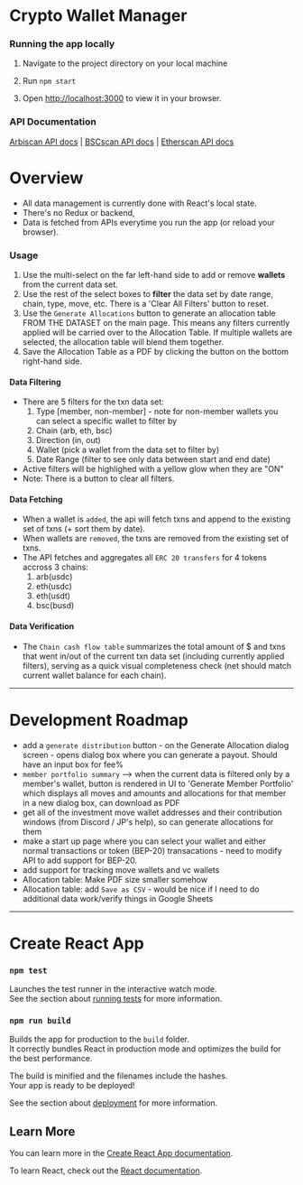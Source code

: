# Crypto Wallet Manager

### Running the app locally

1. Navigate to the project directory on your local machine

2. Run `npm start`

3. Open [http://localhost:3000](http://localhost:3000) to view it in your browser.


### API Documentation
[Arbiscan API docs](https://docs.arbiscan.io/)  |  [BSCscan API docs](https://docs.bscscan.com/)  |  [Etherscan API docs](https://docs.etherscan.io/)

# Overview
- All data management is currently done with React's local state.  
- There's no Redux or backend, 
- Data is fetched from APIs everytime you run the app (or reload your browser).

### Usage
1. Use the multi-select on the far left-hand side to add or remove **wallets** from the current data set.
2. Use the rest of the select boxes to **filter** the data set by date range, chain, type, move, etc.  There is a 'Clear All Filters' button to reset.
3. Use the `Generate Allocations` button to generate an allocation table FROM THE DATASET on the main page.  This means any filters currently applied will be carried over to the Allocation Table.  If multiple wallets are selected, the allocation table will blend them together.
4. Save the Allocation Table as a PDF by clicking the button on the bottom right-hand side.

#### Data Filtering
- There are 5 filters for the txn data set:
    1. Type [member, non-member] - note for non-member wallets you can select a specific wallet to filter by
    2. Chain (arb, eth, bsc)
    3. Direction (in, out)
    4. Wallet (pick a wallet from the data set to filter by)
    5. Date Range (filter to see only data between start and end date)
- Active filters will be highlighed with a yellow glow when they are "ON"
- Note:  There is a button to clear all filters.

#### Data Fetching
- When a wallet is `added`, the api will fetch txns and append to the existing set of txns (+ sort them by date).
- When wallets are `removed`, the txns are removed from the existing set of txns. 
- The API fetches and aggregates all `ERC 20 transfers` for 4 tokens accross 3 chains:
    1. arb(usdc)
    2. eth(usdc)
    3. eth(usdt)
    4. bsc(busd)

#### Data Verification
- The `Chain cash flow table` summarizes the total amount of $ and txns that went in/out of the current txn data set (including currently applied filters), serving as a quick visual completeness check (net should match current wallet balance for each chain).

---------
# Development Roadmap

- add a `generate distribution` button - on the Generate Allocation dialog screen - opens dialog box where you can generate a payout.  Should have an input box for fee%
- `member portfolio summary` --> when the current data is filtered only by a member's wallet, button is rendered in UI to 'Generate Member Portfolio'
which displays all moves and amounts and allocations for that member in a new dialog box, can download as PDF
- get all of the investment move wallet addresses and their contribution windows (from Discord / JP's help), so can generate allocations for them
- make a start up page where you can select your wallet and either normal transactions or token (BEP-20) transacations - need to modify API to add support for BEP-20.
- add support for tracking move wallets and vc wallets
- Allocation table:  Make PDF size smaller somehow
- Allocation table:  add `Save as CSV` - would be nice if I need to do additional data work/verify things in Google Sheets


---------

# Create React App

### `npm test`

Launches the test runner in the interactive watch mode.\
See the section about [running tests](https://facebook.github.io/create-react-app/docs/running-tests) for more information.

### `npm run build`

Builds the app for production to the `build` folder.\
It correctly bundles React in production mode and optimizes the build for the best performance.

The build is minified and the filenames include the hashes.\
Your app is ready to be deployed!

See the section about [deployment](https://facebook.github.io/create-react-app/docs/deployment) for more information.

## Learn More

You can learn more in the [Create React App documentation](https://facebook.github.io/create-react-app/docs/getting-started).

To learn React, check out the [React documentation](https://reactjs.org/).
